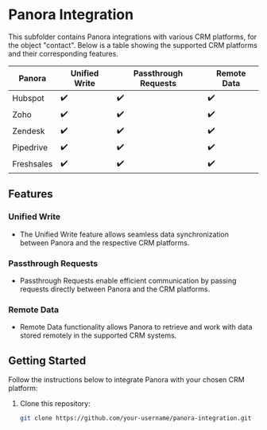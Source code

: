 # Panora Integration

This subfolder contains Panora integrations with various CRM platforms, for the object "contact". 
Below is a table showing the supported CRM platforms and their corresponding features.

| Panora        | Unified Write | Passthrough Requests | Remote Data |
| ------------- | ------------- | -------------------- | ----------- |
| Hubspot       | ✔️             | ✔️                  | ✔️          |
| Zoho          | ✔️             | ✔️                  | ✔️          |
| Zendesk       | ✔️             | ✔️                  | ✔️          |
| Pipedrive     | ✔️             | ✔️                  | ✔️          |
| Freshsales    | ✔️             | ✔️                  | ✔️          |

## Features

### Unified Write
- The Unified Write feature allows seamless data synchronization between Panora and the respective CRM platforms.

### Passthrough Requests
- Passthrough Requests enable efficient communication by passing requests directly between Panora and the CRM platforms.

### Remote Data
- Remote Data functionality allows Panora to retrieve and work with data stored remotely in the supported CRM systems.

## Getting Started

Follow the instructions below to integrate Panora with your chosen CRM platform:

1. Clone this repository:
   ```bash
   git clone https://github.com/your-username/panora-integration.git
